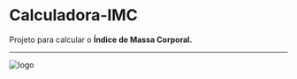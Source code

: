 # Calculadora-IMC
 Projeto para calcular o **Índice de Massa Corporal.**
 ***
 
![logo](https://user-images.githubusercontent.com/99828311/227022582-39e21e46-3b3e-4155-a49d-2821286bf0c8.png)
